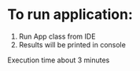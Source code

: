 # To run application:
1. Run App class from IDE
2. Results will be printed in console

Execution time about 3 minutes